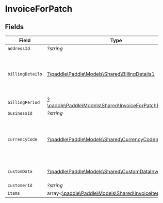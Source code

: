 # InvoiceForPatch


## Fields

| Field                                                                                                             | Type                                                                                                              | Required                                                                                                          | Description                                                                                                       | Example                                                                                                           |
| ----------------------------------------------------------------------------------------------------------------- | ----------------------------------------------------------------------------------------------------------------- | ----------------------------------------------------------------------------------------------------------------- | ----------------------------------------------------------------------------------------------------------------- | ----------------------------------------------------------------------------------------------------------------- |
| `addressId`                                                                                                       | *?string*                                                                                                         | :heavy_minus_sign:                                                                                                | N/A                                                                                                               | add_01ghbm9egqcxtz4ap4dfg8dtaf                                                                                    |
| `billingDetails`                                                                                                  | [?\paddle\Paddle\Models\Shared\BillingDetails1](../../models/shared/BillingDetails1.md)                           | :heavy_minus_sign:                                                                                                | Details for invoicing. Required if `collection_mode` is set to `manual`. Otherwise must be `null`.                |                                                                                                                   |
| `billingPeriod`                                                                                                   | [?\paddle\Paddle\Models\Shared\InvoiceForPatchBillingPeriod](../../models/shared/InvoiceForPatchBillingPeriod.md) | :heavy_minus_sign:                                                                                                | N/A                                                                                                               |                                                                                                                   |
| `businessId`                                                                                                      | *?string*                                                                                                         | :heavy_minus_sign:                                                                                                | N/A                                                                                                               | biz_01ghbmaszjgjd47g5f3d9vw7hg                                                                                    |
| `currencyCode`                                                                                                    | [?\paddle\Paddle\Models\Shared\CurrencyCodeInvoice](../../models/shared/CurrencyCodeInvoice.md)                   | :heavy_minus_sign:                                                                                                | Currency codes accepted for invoice. Current accepted currencies for invoice: EUR, GPB and USD.                   |                                                                                                                   |
| `customData`                                                                                                      | [?\paddle\Paddle\Models\Shared\CustomDataInvoice](../../models/shared/CustomDataInvoice.md)                       | :heavy_minus_sign:                                                                                                | Key/value pairs of any custom data                                                                                |                                                                                                                   |
| `customerId`                                                                                                      | *?string*                                                                                                         | :heavy_minus_sign:                                                                                                | N/A                                                                                                               | ctm_01ghbm8g2qxsjp07p5ywsy61cs                                                                                    |
| `items`                                                                                                           | array<[\paddle\Paddle\Models\Shared\InvoiceItem](../../models/shared/InvoiceItem.md)>                             | :heavy_minus_sign:                                                                                                | N/A                                                                                                               |                                                                                                                   |